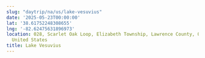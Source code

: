 ```yaml
---
slug: "daytrip/na/us/lake-vesuvius"
date: '2025-05-23T00:00:00'
lat: '38.61752248308655'
lng: '-82.62475631896973'
location: 028, Scarlet Oak Loop, Elizabeth Township, Lawrence County, Ohio, 45659,
  United States
title: Lake Vesuvius
---
```



